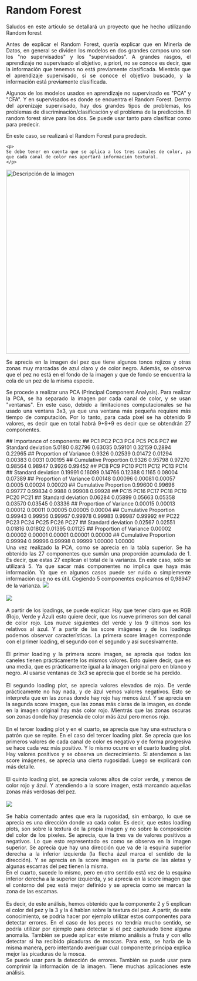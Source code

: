 Random Forest
================
<div align="justify">
    <p>Saludos en este artículo se detallará un proyecto que he hecho utilizando Random forest
    </p>   
    <p>
    Antes de explicar el Random Forest, quería explicar que en Minería de Datos, en general se dividen los modelos en dos grandes campos uno son los "no supervisados" y los "supervisados". A grandes rasgos, el aprendizaje no supervisado el objetivo, a priori, no se conoce es decir, que la información que tenemos no está previamente clasificada. Mientrás que el aprendizaje supervisado, si se conoce el objetivo buscado, y la información está previamente clasificada.
    </p>
    <p>
    Algunos de los modelos usados en aprendizaje no supervisado es "PCA" y "CFA". Y en supervisados es donde se encuentra el Random Forest. Dentro del aprenizaje supervisado, hay dos grandes tipos de problemas, los problemas de discriminación/clasificación y el problema de la predicción. El random forest sirve para los dos. Se puede usar tanto para clasificar como para predecir.
    </p>
    <p>
        En este caso, se realizará el Random Forest para predecir.
    </p>

    <p>
    Se debe tener en cuenta que se aplica a los tres canales de color, ya que cada canal de color nos aportará información textural.
    </p>
<img src="https://raw.githubusercontent.com/davecas1/davecas1.github.io/master/pro_1_img/Amnou_u0%20(1).jpg" alt="Descripción de la imagen" width="500">
    <p>
    Se aprecia en la imagen del pez que tiene algunos tonos rojizos y otras zonas muy marcadas de azul claro y de color negro. Además, se observa que el pez no está en el fondo de la imagen y que de fondo se encuentra la cola de un pez de la misma especie.
    </p>
    <p>
    Se procede a realizar una PCA (Principal Component Analysis). Para realizar la PCA, se ha separado la imagen por cada canal de color, y se usan "ventanas". En este caso, debido a limitaciones computacionales se ha usado una ventana 3x3, ya que una ventana más pequeña requiere más tiempo de computación. Por lo tanto, para cada píxel se ha obtenido 9 valores, es decir que en total habrá 9+9+9 es decir que se obtendrán 27 componentes.
    </p>
</div>
    ## Importance of components:
    ##                           PC1     PC2     PC3     PC4     PC5    PC6     PC7
    ## Standard deviation     5.0180 0.82796 0.63035 0.59101 0.32159 0.2894 0.22965
    ## Proportion of Variance 0.9326 0.02539 0.01472 0.01294 0.00383 0.0031 0.00195
    ## Cumulative Proportion  0.9326 0.95798 0.97270 0.98564 0.98947 0.9926 0.99452
    ##                            PC8     PC9    PC10    PC11   PC12    PC13    PC14
    ## Standard deviation     0.19991 0.16099 0.14766 0.12388 0.1165 0.08004 0.07389
    ## Proportion of Variance 0.00148 0.00096 0.00081 0.00057 0.0005 0.00024 0.00020
    ## Cumulative Proportion  0.99600 0.99696 0.99777 0.99834 0.9988 0.99908 0.99928
    ##                           PC15    PC16    PC17    PC18    PC19    PC20    PC21
    ## Standard deviation     0.06284 0.05899 0.05663 0.05358 0.03570 0.03545 0.03336
    ## Proportion of Variance 0.00015 0.00013 0.00012 0.00011 0.00005 0.00005 0.00004
    ## Cumulative Proportion  0.99943 0.99956 0.99967 0.99978 0.99983 0.99987 0.99992
    ##                           PC22    PC23    PC24    PC25    PC26    PC27
    ## Standard deviation     0.02567 0.02551 0.01816 0.01802 0.01395 0.01125
    ## Proportion of Variance 0.00002 0.00002 0.00001 0.00001 0.00001 0.00000
    ## Cumulative Proportion  0.99994 0.99996 0.99998 0.99999 1.00000 1.00000
<div align="justify">
    Una vez realizado la PCA, como se aprecia en la tabla superior. Se ha obtenido las 27 componentes que sumán una proporción acumulada de 1. Es decir, que estas 27 explican el total de la varianza. En este caso, sólo se utilizará 5. Ya que sacar más componentes no implica que haya más información. Ya que en algunos casos puede ser ruido o simplemente información que no es útil. Cogiendo 5 componentes explicamos el 0,98947 de la varianza.
    <img src="https://raw.githubusercontent.com/davecas1/davecas1.github.io/master/pro_1_img/1LOADING.png" >
    <br><br>
    <img src="https://raw.githubusercontent.com/davecas1/davecas1.github.io/master/pro_1_img/2SCOREIMAGEN.png" >
    <br><br>
A partir de los loadings, se puede explicar. Hay que tener claro que es RGB (Rojo, Verde y Ázul) esto quiere decir, que los nueve primeros son del canal de color rojo. Los nueve siguientes del verde y los 9 últimos son los relativos al ázul. Y a partir de las score imágenes y de los loadings podemos observar características. La primera score imagen corresponde con el primer loading, el segundo con el segundo y así sucesivamente.
<br>
<br>
El primer loading y la primera score imagen, se aprecia que todos los caneles tienen prácticamente los mismos valores. Esto quiere decir, que es una media, que es prácticamente igual a la imagen original pero en blanco y negro. Al usarse ventanas de 3x3 se aprecia que el borde se ha perdido.
<br>
<br>
El segundo loading plot, se aprecia valores elevados de rojo. De verde prácticamente no hay nada, y de ázul vemos valores negativos. Esto se interpreta que en las zonas donde hay rojo hay menos ázul. Y se aprecia en la segunda score imagen, que las zonas más claras de la imagen, es donde en la imagen original hay más color rojo. Mientrás que las zonas oscuras son zonas donde hay presencia de color más ázul pero menos rojo.
<br>
<br>
En el tercer loading plot y en el cuarto, se aprecia que hay una estructura o patrón que se repite. En el caso del tercer loading plot. Se aprecia que los primeros valores de cada canal de color es negativo y de forma progresiva se hace cada vez más positivo. Y lo mismo ocurre en el cuarto loading plot. Hay valores positivos y se observa un decrecimiento. Si atendemos a las score imágenes, se aprecia una cierta rugosidad. Luego se explicará con más detalle.
<br>
<br>
El quinto loading plot, se aprecia valores altos de color verde, y menos de color rojo y ázul. Y atendiendo a la score imagen, está marcando aquellas zonas más verdosas del pez.
<br>
<br>
    <img src="https://raw.githubusercontent.com/davecas1/davecas1.github.io/master/pro_1_img/direccion.png" >
<br>
<br>
Se había comentado antes que era la rugosidad, sin embargo, lo que se aprecia es una dirección donde va cada color. Es decir, que estos loading plots, son sobre la textura de la propia imagen y no sobre la composición del color de los píxeles. Se aprecia, que la tres va de valores positivos a negativos. Lo que esto representado es como se observa en la imagen superior. Se aprecia que hay una dirección que va de la esquina superior derecha a la inferior izquierda (la flecha ázul marca el sentido de la dirección). Y se aprecia en la score imagen es la parte de las aletas y algunas escamas del pez tienen la misma.
<br>
En el cuarto, sucede lo mismo, pero en otro sentido está vez de la esquina inferior derecha a la superior izquierda, y se aprecia en la score imagen que el contorno del pez está mejor definido y se aprecia como se marcan la zona de las escamas.
<br>
<br>
Es decir, de este análisis, hemos obtenido que la componente 2 y 5 explican el color del pez y la 3 y la 4 hablan sobre la textura del pez. A partir, de este conocimiento, se podría hacer por ejemplo utilizar estos componentes para detectar errores. En el caso de los peces no tendría mucho sentido, se podría utilizar por ejemplo para detectar si el pez capturado tiene alguna anomalía. También se puede aplicar este mismo análisis a fruta y con ello detectar si ha recibido picaduras de moscas. Para esto, se haría de la misma manera, pero intentando averiguar cual componente principa explica mejor las picaduras de la mosca.
<br>
Se puede usar para la detección de errores. También se puede usar para comprimir la información de la imagen. Tiene muchas aplicaciones este análisis.
<br>
<br>
</div>
